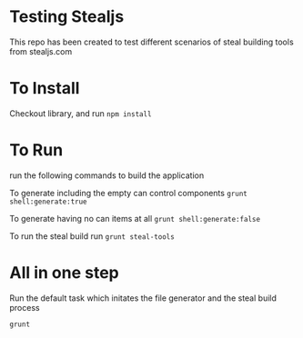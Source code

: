 # Testing Stealjs
This repo has been created to test different scenarios of steal building tools from stealjs.com


# To Install 
Checkout library, and run
```npm install```

# To Run
run the following commands to build the application

To generate including the empty can control components
```grunt shell:generate:true```

To generate having no can items at all
```grunt shell:generate:false```

To run the steal build run
```grunt steal-tools```


# All in one step
Run the default task which initates the file generator and the steal build process

```grunt```